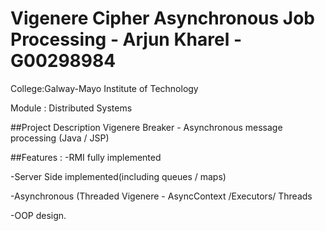 # Vigenere Cipher Asynchronous Job Processing  - Arjun Kharel - G00298984

College:Galway-Mayo Institute of Technology

Module : Distributed Systems

##Project Description
Vigenere Breaker  - Asynchronous message processing (Java / JSP)

##Features :
  -RMI fully implemented
  
  -Server Side implemented(including queues / maps)
  
  -Asynchronous (Threaded Vigenere - AsyncContext /Executors/ Threads
  
  -OOP design.

